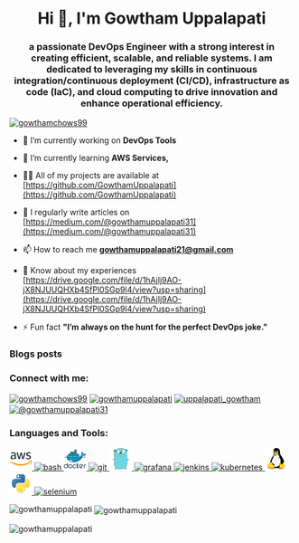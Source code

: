 <h1 align="center">Hi 👋, I'm Gowtham Uppalapati</h1>
<h3 align="center">a passionate DevOps Engineer with a strong interest in creating efficient, scalable, and reliable systems. I am dedicated to leveraging my skills in continuous integration/continuous deployment (CI/CD), infrastructure as code (IaC), and cloud computing to drive innovation and enhance operational efficiency.</h3>

<p align="left"> <a href="https://twitter.com/gowthamchows99" target="blank"><img src="https://img.shields.io/twitter/follow/gowthamchows99?logo=twitter&style=for-the-badge" alt="gowthamchows99" /></a> </p>

- 🔭 I’m currently working on **DevOps Tools**

- 🌱 I’m currently learning **AWS Services,**

- 👨‍💻 All of my projects are available at [https://github.com/GowthamUppalapati](https://github.com/GowthamUppalapati)

- 📝 I regularly write articles on [https://medium.com/@gowthamuppalapati31](https://medium.com/@gowthamuppalapati31)

- 📫 How to reach me **gowthamuppalapati21@gmail.com**

- 📄 Know about my experiences [https://drive.google.com/file/d/1hAjIj9AO-jX8NJUUQHXb4SfPl0SGp9l4/view?usp=sharing](https://drive.google.com/file/d/1hAjIj9AO-jX8NJUUQHXb4SfPl0SGp9l4/view?usp=sharing)

- ⚡ Fun fact **"I’m always on the hunt for the perfect DevOps joke."**

### Blogs posts
<!-- BLOG-POST-LIST:START -->
<!-- BLOG-POST-LIST:END -->

<h3 align="left">Connect with me:</h3>
<p align="left">
<a href="https://twitter.com/gowthamchows99" target="blank"><img align="center" src="https://raw.githubusercontent.com/rahuldkjain/github-profile-readme-generator/master/src/images/icons/Social/twitter.svg" alt="gowthamchows99" height="30" width="40" /></a>
<a href="https://linkedin.com/in/gowthamuppalapati" target="blank"><img align="center" src="https://raw.githubusercontent.com/rahuldkjain/github-profile-readme-generator/master/src/images/icons/Social/linked-in-alt.svg" alt="gowthamuppalapati" height="30" width="40" /></a>
<a href="https://instagram.com/uppalapati_gowtham" target="blank"><img align="center" src="https://raw.githubusercontent.com/rahuldkjain/github-profile-readme-generator/master/src/images/icons/Social/instagram.svg" alt="uppalapati_gowtham" height="30" width="40" /></a>
<a href="https://medium.com/@gowthamuppalapati31" target="blank"><img align="center" src="https://raw.githubusercontent.com/rahuldkjain/github-profile-readme-generator/master/src/images/icons/Social/medium.svg" alt="@gowthamuppalapati31" height="30" width="40" /></a>
</p>

<h3 align="left">Languages and Tools:</h3>
<p align="left"> <a href="https://aws.amazon.com" target="_blank" rel="noreferrer"> <img src="https://raw.githubusercontent.com/devicons/devicon/master/icons/amazonwebservices/amazonwebservices-original-wordmark.svg" alt="aws" width="40" height="40"/> </a> <a href="https://www.gnu.org/software/bash/" target="_blank" rel="noreferrer"> <img src="https://www.vectorlogo.zone/logos/gnu_bash/gnu_bash-icon.svg" alt="bash" width="40" height="40"/> </a> <a href="https://www.docker.com/" target="_blank" rel="noreferrer"> <img src="https://raw.githubusercontent.com/devicons/devicon/master/icons/docker/docker-original-wordmark.svg" alt="docker" width="40" height="40"/> </a> <a href="https://git-scm.com/" target="_blank" rel="noreferrer"> <img src="https://www.vectorlogo.zone/logos/git-scm/git-scm-icon.svg" alt="git" width="40" height="40"/> </a> <a href="https://golang.org" target="_blank" rel="noreferrer"> <img src="https://raw.githubusercontent.com/devicons/devicon/master/icons/go/go-original.svg" alt="go" width="40" height="40"/> </a> <a href="https://grafana.com" target="_blank" rel="noreferrer"> <img src="https://www.vectorlogo.zone/logos/grafana/grafana-icon.svg" alt="grafana" width="40" height="40"/> </a> <a href="https://www.jenkins.io" target="_blank" rel="noreferrer"> <img src="https://www.vectorlogo.zone/logos/jenkins/jenkins-icon.svg" alt="jenkins" width="40" height="40"/> </a> <a href="https://kubernetes.io" target="_blank" rel="noreferrer"> <img src="https://www.vectorlogo.zone/logos/kubernetes/kubernetes-icon.svg" alt="kubernetes" width="40" height="40"/> </a> <a href="https://www.linux.org/" target="_blank" rel="noreferrer"> <img src="https://raw.githubusercontent.com/devicons/devicon/master/icons/linux/linux-original.svg" alt="linux" width="40" height="40"/> </a> <a href="https://www.python.org" target="_blank" rel="noreferrer"> <img src="https://raw.githubusercontent.com/devicons/devicon/master/icons/python/python-original.svg" alt="python" width="40" height="40"/> </a> <a href="https://www.selenium.dev" target="_blank" rel="noreferrer"> <img src="https://raw.githubusercontent.com/detain/svg-logos/780f25886640cef088af994181646db2f6b1a3f8/svg/selenium-logo.svg" alt="selenium" width="40" height="40"/> </a> </p>

<p><img align="left" src="https://github-readme-stats.vercel.app/api/top-langs?username=gowthamuppalapati&show_icons=true&locale=en&layout=compact" alt="gowthamuppalapati" /></p>

<p>&nbsp;<img align="center" src="https://github-readme-stats.vercel.app/api?username=gowthamuppalapati&show_icons=true&locale=en" alt="gowthamuppalapati" /></p>

<p><img align="center" src="https://github-readme-streak-stats.herokuapp.com/?user=gowthamuppalapati&" alt="gowthamuppalapati" /></p>
